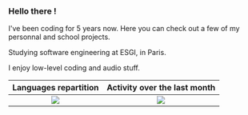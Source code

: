 ### Hello there !

I've been coding for 5 years now. Here you can check out a few of my personnal and school projects.

Studying software engineering at ESGI, in Paris.

I enjoy low-level coding and audio stuff.

Languages repartition          |  Activity over the last month
:-------------------------:|:--------------------------:
![](https://wakatime.com/share/@vagahbond/b31e995a-1ebd-4303-b483-f533ad24206e.svg) |![](https://wakatime.com/share/@vagahbond/6ecad297-f6ee-4456-a0ed-5e8c342550bb.svg)

<!--
**Vagahbond/Vagahbond** is a ✨ _special_ ✨ repository because its `README.md` (this file) appears on your GitHub profile.

Here are some ideas to get you started:

- 🔭 I’m currently working on ...
- 🌱 I’m currently learning ...
- 👯 I’m looking to collaborate on ...
- 🤔 I’m looking for help with ...
- 💬 Ask me about ...
- 📫 How to reach me: ...
- 😄 Pronouns: ...
- ⚡ Fun fact: ...
-->
